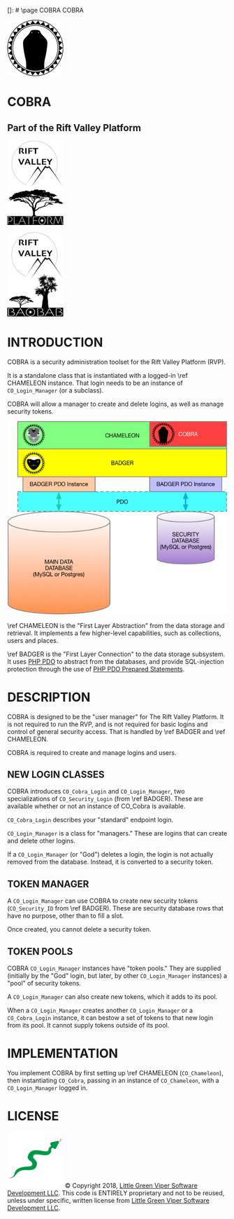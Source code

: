 []: # \page COBRA COBRA

![COBRA](images/COBRA.png)

COBRA
======

Part of the Rift Valley Platform
--------------------------------
![Rift Valley Platform](images/RVPLogo.png)

![BAOBAB Server](images/BAOBABLogo.png)

INTRODUCTION
============

COBRA is a security administration toolset for the Rift Valley Platform (RVP).

It is a standalone class that is instantiated with a logged-in \ref CHAMELEON instance. That login needs to be an instance of `CO_Login_Manager` (or a subclass).

COBRA will allow a manager to create and delete logins, as well as manage security tokens.

![COBRA](images/COBRALayers.png)

\ref CHAMELEON is the "First Layer Abstraction" from the data storage and retrieval. It implements a few higher-level capabilities, such as collections, users and places.

\ref BADGER is the "First Layer Connection" to the data storage subsystem. It uses [PHP PDO](http://php.net/manual/en/book.pdo.php) to abstract from the databases, and provide SQL-injection protection through the use of [PHP PDO Prepared Statements](http://php.net/manual/en/pdo.prepared-statements.php).

DESCRIPTION
===========

COBRA is designed to be the "user manager" for The Rift Valley Platform. It is not required to run the RVP, and is not required for basic logins and control of general security access. That is handled by \ref BADGER and \ref CHAMELEON.

COBRA is required to create and manage logins and users.

NEW LOGIN CLASSES
-----------------

COBRA introduces `CO_Cobra_Login` and `CO_Login_Manager`, two specializations of `CO_Security_Login` (from \ref BADGER). These are available whether or not an instance of CO_Cobra is available.

`CO_Cobra_Login` describes your "standard" endpoint login.

`CO_Login_Manager` is a class for "managers." These are logins that can create and delete other logins.

If a `CO_Login_Manager` (or "God") deletes a login, the login is not actually removed from the database. Instead, it is converted to a security token.

TOKEN MANAGER
-------------

A `CO_Login_Manager` can use COBRA to create new security tokens (`CO_Security_ID` from \ref BADGER). These are security database rows that have no purpose, other than to fill a slot.

Once created, you cannot delete a security token.

TOKEN POOLS
-----------

COBRA `CO_Login_Manager` instances have "token pools." They are supplied (initially by the "God" login, but later, by other `CO_Login_Manager` instances) a "pool" of security tokens.

A `CO_Login_Manager` can also create new tokens, which it adds to its pool.

When a `CO_Login_Manager` creates another `CO_Login_Manager` or a `CO_Cobra_Login` instance, it can bestow a set of tokens to that new login from its pool. It cannot supply tokens outside of its pool.

IMPLEMENTATION
==============

You implement COBRA by first setting up \ref CHAMELEON (`CO_Chameleon`), then instantiating `CO_Cobra`, passing in an instance of `CO_Chameleon`, with a `CO_Login_Manager` logged in.

LICENSE
=======

![Little Green Viper Software Development LLC](images/viper.png)
© Copyright 2018, [Little Green Viper Software Development LLC](https://littlegreenviper.com).
This code is ENTIRELY proprietary and not to be reused, unless under specific, written license from [Little Green Viper Software Development LLC](https://littlegreenviper.com).
